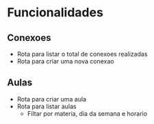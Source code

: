 # Funcionalidades

## Conexoes

- Rota para listar o total de conexoes realizadas
- Rota para criar uma nova conexao

## Aulas

- Rota para criar uma aula
- Rota para listar aulas
  - Filtar por materia, dia da semana e horario